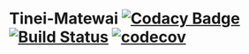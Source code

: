 # Tinei-Matewai [![Codacy Badge](https://api.codacy.com/project/badge/Grade/b2dadfb9ff2e4ae6b5644c47d121885f)](https://app.codacy.com/gh/Tousinho/Tinei-Matewai?utm_source=github.com&utm_medium=referral&utm_content=Tousinho/Tinei-Matewai&utm_campaign=Badge_Grade_Dashboard) [![Build Status](https://travis-ci.org/Tousinho/Tinei-Matewai.svg?branch=master)](https://travis-ci.org/Tousinho/Tinei-Matewai) [![codecov](https://codecov.io/gh/Tousinho/Tinei-Matewai/branch/master/graph/badge.svg)](https://codecov.io/gh/Tousinho/Tinei-Matewai)